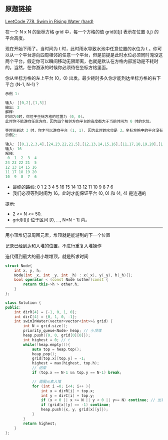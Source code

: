 ## 原题链接

[LeetCode 778. Swim in Rising Water (hard)](https://leetcode-cn.com/problems/swim-in-rising-water/)

在一个 N x N 的坐标方格 grid 中，每一个方格的值 grid[i][j] 表示在位置 (i,j) 的平台高度。

现在开始下雨了。当时间为 t 时，此时雨水导致水池中任意位置的水位为 t 。你可以从一个平台游向四周相邻的任意一个平台，但是前提是此时水位必须同时淹没这两个平台。假定你可以瞬间移动无限距离，也就是默认在方格内部游动是不耗时的。当然，在你游泳的时候你必须待在坐标方格里面。

你从坐标方格的左上平台 (0，0) 出发。最少耗时多久你才能到达坐标方格的右下平台 (N-1, N-1)？

```cpp
示例 1:

输入: [[0,2],[1,3]]
输出: 3
解释:
时间为0时，你位于坐标方格的位置为 (0, 0)。
此时你不能游向任意方向，因为四个相邻方向平台的高度都大于当前时间为 0 时的水位。

等时间到达 3 时，你才可以游向平台 (1, 1). 因为此时的水位是 3，坐标方格中的平台没有比水位 3 更高的，所以你可以游向坐标方格中的任意位置
示例2:

输入: [[0,1,2,3,4],[24,23,22,21,5],[12,13,14,15,16],[11,17,18,19,20],[10,9,8,7,6]]
输入: 16
解释:
 0  1  2  3  4
24 23 22 21  5
12 13 14 15 16
11 17 18 19 20
10  9  8  7  6
```

- 最终的路线: 0 1 2 3 4 5 16 15 14 13 12 11 10  9  8  7  6
- 我们必须等到时间为 16，此时才能保证平台 (0, 0) 和 (4, 4) 是连通的

提示:

- 2 <= N <= 50.
- grid[i][j] 位于区间 [0, ..., N*N - 1] 内。

---

用小顶堆记录周围元素，堆顶就是能游到的下一个位置

记录已经到达和入堆的位置，不进行重复入堆操作

迭代得到最大的最小堆堆顶，就是所求时间

```cpp
struct Node{
    int x, y, h;
    Node(int _x, int _y, int _h) : x(_x), y(_y), h(_h){};
    bool operator < (const Node &other)const {
        return this->h > other.h;
    }
};

class Solution {
public:
    int dirR[4] = {-1, 0, 1, 0};
    int dirC[4] = {0, 1, 0, -1};
    int swimInWater(vector<vector<int>>& grid) {
        int N = grid.size();
        priority_queue<Node> heap; // 小顶堆
        heap.push({0, 0, grid[0][0]});
        int highest = 0; // t
        while(!heap.empty()){
            auto top = heap.top();
            heap.pop();
            grid[top.x][top.y] = -1;
            highest = max(highest, top.h);
            // 结束
            if (top.x == N-1 && top.y == N-1) break;

            // 周围元素入堆
            for (int i =0; i<4; i++ ){
                int x = dirR[i] + top.x;
                int y = dirC[i] + top.y;
                if (x < 0 || x >= N || y < 0 || y>= N) continue; // 出界
                if (grid[x][y] == -1) continue;
                heap.push({x, y, grid[x][y]});
            }
        }
        return highest;
    }
};
```

